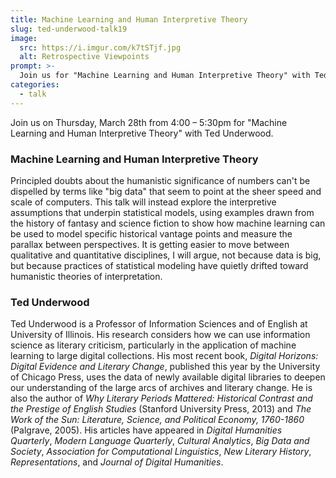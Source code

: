 ```yaml
---
title: Machine Learning and Human Interpretive Theory
slug: ted-underwood-talk19
image:
  src: https://i.imgur.com/k7tSTjf.jpg
  alt: Retrospective Viewpoints
prompt: >-
  Join us for "Machine Learning and Human Interpretive Theory" with Ted Underwood
categories:
  - talk
---
```


Join us on Thursday, March 28th from 4:00 – 5:30pm for "Machine Learning and Human Interpretive Theory" with Ted Underwood.

### Machine Learning and Human Interpretive Theory

Principled doubts about the humanistic significance of numbers can't be dispelled by terms like "big data" that seem to point at the sheer speed and scale of computers. This talk will instead explore the interpretive assumptions that underpin statistical models, using examples drawn from the history of fantasy and science fiction to show how machine learning can be used to model specific historical vantage points and measure the parallax between perspectives. It is getting easier to move between qualitative and quantitative disciplines, I will argue, not because data is big, but because practices of statistical modeling have quietly drifted toward humanistic theories of interpretation.

### Ted Underwood

Ted Underwood is a Professor of Information Sciences and of English at University of Illinois. His research considers how we can use information science as literary criticism, particularly in the application of machine learning to large digital collections. His most recent book, *Digital Horizons: Digital Evidence and Literary Change*, published this year by the University of Chicago Press, uses the data of newly available digital libraries to deepen our understanding of the large arcs of archives and literary change. He is also the author of *Why Literary Periods Mattered: Historical Contrast and the Prestige of English Studies* (Stanford University Press, 2013) and *The Work of the Sun: Literature, Science, and Political Economy, 1760-1860* (Palgrave, 2005). His articles have appeared in *Digital Humanities Quarterly*, *Modern Language Quarterly*, *Cultural Analytics*, *Big Data and Society*, *Association for Computational Linguistics*, *New Literary History*, *Representations*, and *Journal of Digital Humanities*. 
